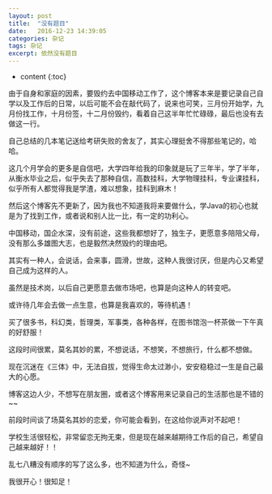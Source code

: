 ```yaml
---
layout: post
title:  "没有题目"
date:   2016-12-23 14:39:05
categories: 杂记
tags: 杂记
excerpt: 依然没有题目
---
```


* content
{:toc}



由于自身和家庭的因素，要毁约去中国移动工作了，这个博客本来是要记录自己自学以及工作后的日常，以后可能不会在敲代码了，说来也可笑，三月份开始学，九月份找工作，十月份签，十二月份毁约，看着自己这半年忙忙碌碌，最后也没有去做这一行。

自己总结的几本笔记送给考研失败的舍友了，其实心理挺舍不得那些笔记的，哈哈。

这几个月学会的更多是自信吧，大学四年给我的印象就是玩了三年半，学了半年，从衡水毕业之后，似乎失去了那种自信，高数挂科，大学物理挂科，专业课挂科，似乎所有人都觉得我是学渣，难以想象，挂科到麻木！

然后这个博客先不更新了，因为我也不知道我将来要做什么，学Java的初心也就是为了找到工作，或者说和别人比一比，有一定的功利心。

中国移动，国企水深，没有前途，这些我都想好了，独生子，更愿意多陪陪父母，没有那么多雄图大志，也是毅然决然毁约的理由吧。

其实有一种人，会说话，会来事，圆滑，世故，这种人我很讨厌，但是内心又希望自己成为这样的人。

虽然是技术岗，以后自己更愿意去做市场吧，也算是向这种人的转变吧。

或许待几年会去做一点生意，也算是我喜欢的，等待机遇！

买了很多书，科幻类，哲理类，军事类，各种各样，在图书馆泡一杯茶做一下午真的好舒服！

这段时间很累，莫名其妙的累，不想说话，不想笑，不想旅行，什么都不想做。

现在沉迷在《三体》中，无法自拔，觉得生命太过渺小，安安稳稳过一生是自己最大的心愿。

博客这边人少，不想写在朋友圈，或者这个博客用来记录自己的生活那也是不错的~~

前段时间谈了场莫名其妙的恋爱，你可能会看到，在这给你说声对不起吧！

学校生活很轻松，非常留恋无拘无束，但是现在越来越期待工作后的自己，希望自己越来越好！！

乱七八糟没有顺序的写了这么多，也不知道为什么，奇怪~

我很开心！很知足！

